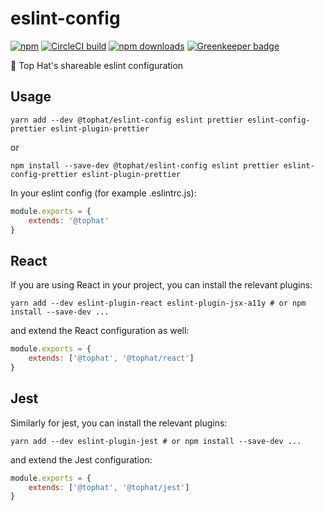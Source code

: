 # eslint-config

[![npm](https://img.shields.io/npm/v/@tophat/eslint-config.svg)](https://www.npmjs.com/package/@tophat/eslint-config)
[![CircleCI build](https://img.shields.io/circleci/project/github/tophat/eslint-config/master.svg)](https://circleci.com/gh/tophat/eslint-config)
[![npm downloads](https://img.shields.io/npm/dm/@tophat/eslint-config.svg)](https://npm-stat.com/charts.html?package=%40tophat%2Feslint-config)
[![Greenkeeper badge](https://badges.greenkeeper.io/tophat/eslint-config.svg)](https://greenkeeper.io/)

:shark: Top Hat's shareable eslint configuration

## Usage

```
yarn add --dev @tophat/eslint-config eslint prettier eslint-config-prettier eslint-plugin-prettier
```

or

```
npm install --save-dev @tophat/eslint-config eslint prettier eslint-config-prettier eslint-plugin-prettier
```

In your eslint config (for example .eslintrc.js):

```javascript
module.exports = {
    extends: '@tophat'
}
```

## React

If you are using React in your project, you can install the relevant plugins:

```
yarn add --dev eslint-plugin-react eslint-plugin-jsx-a11y # or npm install --save-dev ...
```

and extend the React configuration as well:

```javascript
module.exports = {
    extends: ['@tophat', '@tophat/react']
}
```

## Jest

Similarly for jest, you can install the relevant plugins:

```
yarn add --dev eslint-plugin-jest # or npm install --save-dev ...
```

and extend the Jest configuration:

```javascript
module.exports = {
    extends: ['@tophat', '@tophat/jest']
}
```
